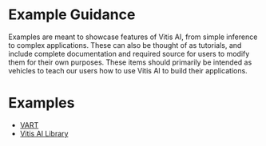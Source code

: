 # Example Guidance
Examples are meant to showcase features of Vitis AI, from simple inference to complex applications. These can also be thought of as tutorials, and include complete documentation and required source for users to modify them for their own purposes. These items should primarily be intended as vehicles to teach our users how to use Vitis AI to build their applications.

# Examples

   - [VART](../../../demo/VART/README.md)
   - [Vitis AI Library](../../../demo/Vitis-AI-Library/README.md)

